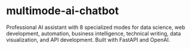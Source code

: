 # multimode-ai-chatbot
Professional AI assistant with 8 specialized modes for data science, web development, automation, business intelligence, technical writing, data visualization, and API development. Built with FastAPI and OpenAI.

